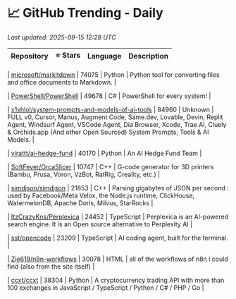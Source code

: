 # 📈 GitHub Trending - Daily

_Last updated: 2025-09-15 12:28 UTC_

| Repository | ⭐ Stars | Language | Description |
|------------|--------:|----------|-------------|

| [microsoft/markitdown](https://github.com/microsoft/markitdown) | 74075 | Python | Python tool for converting files and office documents to Markdown. |

| [PowerShell/PowerShell](https://github.com/PowerShell/PowerShell) | 49678 | C# | PowerShell for every system! |

| [x1xhlol/system-prompts-and-models-of-ai-tools](https://github.com/x1xhlol/system-prompts-and-models-of-ai-tools) | 84960 | Unknown | FULL v0, Cursor, Manus, Augment Code, Same.dev, Lovable, Devin, Replit Agent, Windsurf Agent, VSCode Agent, Dia Browser, Xcode, Trae AI, Cluely & Orchids.app (And other Open Sourced) System Prompts, Tools & AI Models. |

| [virattt/ai-hedge-fund](https://github.com/virattt/ai-hedge-fund) | 40170 | Python | An AI Hedge Fund Team |

| [SoftFever/OrcaSlicer](https://github.com/SoftFever/OrcaSlicer) | 10747 | C++ | G-code generator for 3D printers (Bambu, Prusa, Voron, VzBot, RatRig, Creality, etc.) |

| [simdjson/simdjson](https://github.com/simdjson/simdjson) | 21853 | C++ | Parsing gigabytes of JSON per second : used by Facebook/Meta Velox, the Node.js runtime, ClickHouse, WatermelonDB, Apache Doris, Milvus, StarRocks |

| [ItzCrazyKns/Perplexica](https://github.com/ItzCrazyKns/Perplexica) | 24452 | TypeScript | Perplexica is an AI-powered search engine. It is an Open source alternative to Perplexity AI |

| [sst/opencode](https://github.com/sst/opencode) | 23209 | TypeScript | AI coding agent, built for the terminal. |

| [Zie619/n8n-workflows](https://github.com/Zie619/n8n-workflows) | 30078 | HTML | all of the workflows of n8n i could find (also from the site itself) |

| [ccxt/ccxt](https://github.com/ccxt/ccxt) | 38304 | Python | A cryptocurrency trading API with more than 100 exchanges in JavaScript / TypeScript / Python / C# / PHP / Go |
